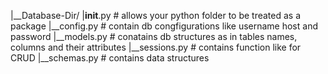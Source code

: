 |__Database-Dir/
    |__init__.py # allows your python folder to be treated as a package
    |__config.py # contain db congfigurations like username host and password
    |__models.py # conatains db structures as in tables names, columns and their attributes
    |__sessions.py # contains function like for CRUD
    |__schemas.py # contains data structures 